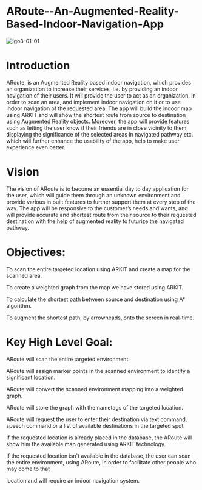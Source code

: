 # ARoute--An-Augmented-Reality-Based-Indoor-Navigation-App

![lgo3-01-01](https://user-images.githubusercontent.com/60430226/102767290-22593780-43a1-11eb-99ba-74ce6bcc7446.png)

# Introduction

ARoute, is an Augmented Reality based indoor navigation, which provides an organization to increase their services, i.e. by providing an indoor navigation of their users. It will provide the user to act as an organization, in order to scan an area, and implement indoor navigation on it or to use indoor navigation of the requested area. The app will build the indoor map using ARKIT and will show the shortest route from source to destination using Augmented Reality objects.
Moreover, the app will provide features such as letting the user know if their friends are in close vicinity to them, displaying the significance of the selected areas in navigated pathway etc. which will further enhance the usability of the app, help to make user experience even better. 

# Vision

The vision of ARoute is to become an essential day to day application for the user, which will guide them through an unknown environment and provide various in built features to further support them at every step of the way. The app will be responsive to the customer’s needs and wants, and will provide accurate and shortest route from their source to their requested destination with the help of augmented reality to futurize the navigated pathway.

# Objectives:

To scan the entire targeted location using ARKIT and create a map for the scanned area.

To create a weighted graph from the map we have stored using ARKIT.

To calculate the shortest path between source and destination using A* algorithm.

To augment the shortest path, by arrowheads, onto the screen in real-time.


# Key High Level Goal:  

ARoute will scan the entire targeted environment.

ARoute will assign marker points in the scanned environment to identify a significant location.

ARoute will convert the scanned environment mapping into a weighted graph.

ARoute will store the graph with the nametags of the targeted location.

ARoute will request the user to enter their destination via text command, speech command or a list of available destinations in the targeted spot.

If the requested location is already placed in the database, the ARoute will show him the available map generated using ARKIT technology.

If the requested location isn't available in the database, the user can scan the entire environment, using ARoute, in order to facilitate other people who may come to that     

location and will require an indoor navigation system.

